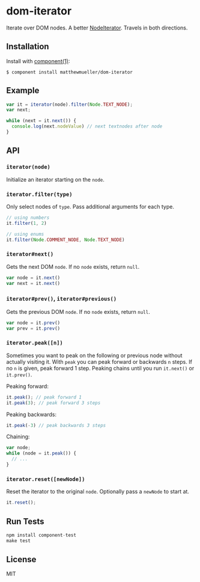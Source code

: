 
# dom-iterator

  Iterate over DOM nodes. A better [NodeIterator](https://developer.mozilla.org/en-US/docs/Web/API/NodeIterator). Travels in both directions.

## Installation

  Install with [component(1)](http://component.io):

    $ component install matthewmueller/dom-iterator

## Example

```js
var it = iterator(node).filter(Node.TEXT_NODE);
var next;

while (next = it.next()) {
  console.log(next.nodeValue) // next textnodes after node
}
```

## API

### `iterator(node)`

Initialize an iterator starting on the `node`.

### `iterator.filter(type)`

Only select nodes of `type`. Pass additional arguments for each type.

```js
// using numbers
it.filter(1, 2)

// using enums
it.filter(Node.COMMENT_NODE, Node.TEXT_NODE)
```

### `iterator#next()`

Gets the next DOM `node`. If no `node` exists, return `null`.

```js
var node = it.next()
var next = it.next()
```

### `iterator#prev()`, `iterator#previous()`

Gets the previous DOM `node`. If no `node` exists, return `null`.

```js
var node = it.prev()
var prev = it.prev()
```

### `iterator.peak([n])`

Sometimes you want to peak on the following or previous node without actually visiting it. With `peak` you can peak forward or backwards `n` steps. If no `n` is given, peak forward 1 step. Peaking chains until you run `it.next()` or `it.prev()`.

Peaking forward:

```js
it.peak(); // peak forward 1
it.peak(3); // peak forward 3 steps
```

Peaking backwards:

```js
it.peak(-3) // peak backwards 3 steps
```

Chaining:

```js
var node;
while (node = it.peak()) {
  // ...
}
```

### `iterator.reset([newNode])`

Reset the iterator to the original `node`. Optionally pass a `newNode` to start at.

```js
it.reset();
```

## Run Tests

```js
npm install component-test
make test
```

## License

  MIT
